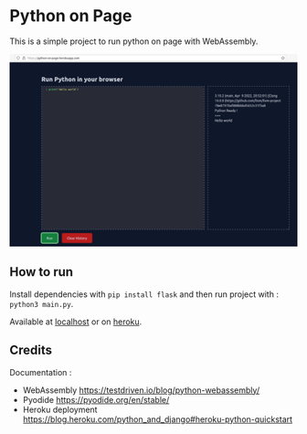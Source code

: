# Python on Page

This is a simple project to run python on page with WebAssembly.

[![screenshot](doc/screenshot.png)](https://python-on-page.herokuapp.com/)

## How to run

Install dependencies with `pip install flask` and then run project with : `python3 main.py`.

Available at [localhost](localhost:8080/) or on [heroku](https://python-on-page.herokuapp.com/).

## Credits

Documentation :

- WebAssembly https://testdriven.io/blog/python-webassembly/
- Pyodide https://pyodide.org/en/stable/
- Heroku deployment https://blog.heroku.com/python_and_django#heroku-python-quickstart